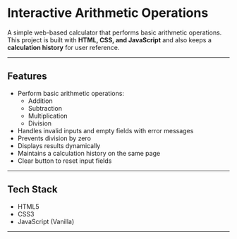 # Interactive Arithmetic Operations

A simple web-based calculator that performs basic arithmetic operations.  
This project is built with **HTML, CSS, and JavaScript** and also keeps a **calculation history** for user reference.

---

## Features

- Perform basic arithmetic operations:
  - Addition
  - Subtraction
  - Multiplication
  - Division
- Handles invalid inputs and empty fields with error messages
- Prevents division by zero
- Displays results dynamically
- Maintains a calculation history on the same page
- Clear button to reset input fields

---

## Tech Stack

- HTML5
- CSS3
- JavaScript (Vanilla)

---
